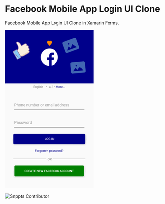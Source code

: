 # Facebook Mobile App Login UI Clone
Facebook Mobile App Login UI Clone in Xamarin Forms.

![Facebook Login Page UI](https://raw.githubusercontent.com/SRKYousafzaiPK/FacebookMobileAppLoginUIClone/master/Screenshot.PNG)


![Snppts Contributor](https://www.snppts.dev/img/snppts-badge.jpg)
